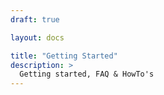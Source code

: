```yaml
---
draft: true

layout: docs

title: "Getting Started"
description: >
  Getting started, FAQ & HowTo's
---
```

